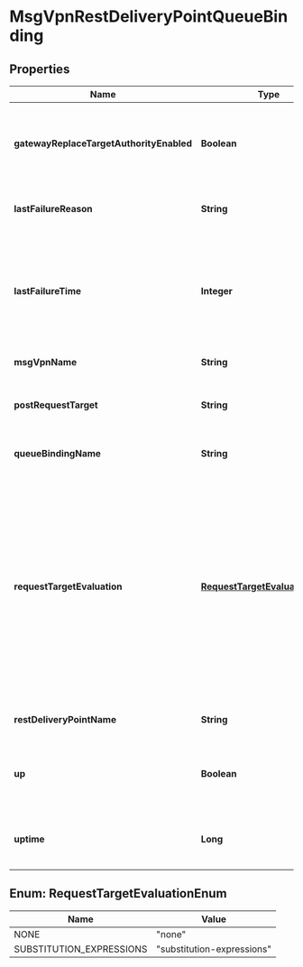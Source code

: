 
# MsgVpnRestDeliveryPointQueueBinding

## Properties
Name | Type | Description | Notes
------------ | ------------- | ------------- | -------------
**gatewayReplaceTargetAuthorityEnabled** | **Boolean** | Indicates whether the authority for the request-target is replaced with that configured for the REST Consumer remote. |  [optional]
**lastFailureReason** | **String** | The reason for the last REST Delivery Point queue binding failure. |  [optional]
**lastFailureTime** | **Integer** | The timestamp of the last REST Delivery Point queue binding failure. This value represents the number of seconds since 1970-01-01 00:00:00 UTC (Unix time). |  [optional]
**msgVpnName** | **String** | The name of the Message VPN. |  [optional]
**postRequestTarget** | **String** | The request-target string being used when sending requests to a REST Consumer. |  [optional]
**queueBindingName** | **String** | The name of a queue in the Message VPN. |  [optional]
**requestTargetEvaluation** | [**RequestTargetEvaluationEnum**](#RequestTargetEvaluationEnum) | The type of evaluation to perform on the request target. The allowed values and their meaning are:  &lt;pre&gt; \&quot;none\&quot; - Do not evaluate substitution expressions on the request target. \&quot;substitution-expressions\&quot; - Evaluate substitution expressions on the request target. &lt;/pre&gt;  Available since 2.23. |  [optional]
**restDeliveryPointName** | **String** | The name of the REST Delivery Point. |  [optional]
**up** | **Boolean** | Indicates whether the operational state of the REST Delivery Point queue binding is up. |  [optional]
**uptime** | **Long** | The amount of time in seconds since the REST Delivery Point queue binding was up. |  [optional]


<a name="RequestTargetEvaluationEnum"></a>
## Enum: RequestTargetEvaluationEnum
Name | Value
---- | -----
NONE | &quot;none&quot;
SUBSTITUTION_EXPRESSIONS | &quot;substitution-expressions&quot;




